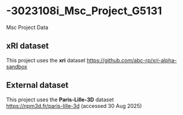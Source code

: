 # -3023108i_Msc_Project_G5131
Msc Project Data 
## xRI dataset
This project uses the **xri** dataset
<https://github.com/abc-rp/xri-alpha-sandbox>
## External dataset
This project uses the **Paris-Lille-3D** dataset  
<https://npm3d.fr/paris-lille-3d>  (accessed 30 Aug 2025)
